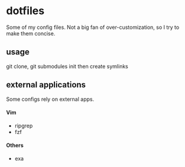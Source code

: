 # dotfiles
Some of my config files. Not a big fan of over-customization, so I try to make them concise.

## usage
git clone, git submodules init 
then create symlinks

## external applications 
Some configs rely on external apps.

#### Vim
* ripgrep
* fzf

#### Others
* exa
